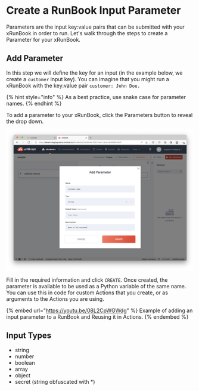 # Create a RunBook Input Parameter

Parameters are the input key:value pairs that can be submitted with your xRunBook in order to run. Let's walk through the steps to create a Parameter for your xRunBook.

## Add Parameter

In this step we will define the key for an input (in the example below, we create a `customer` input key).  You can imagine that you might run a xRunBook with the key:value pair `customer: John Doe.`

{% hint style="info" %}
As a best practice, use snake case for parameter names.
{% endhint %}

To add a parameter to your xRunBook, click the Parameters button to reveal the drop down.&#x20;

![Adding a \`customer\` input parameter.](<../../.gitbook/assets/Screen Shot 2022-05-16 at 12.48.07 AM.png>)

Fill in the required information and click `CREATE`. Once created, the parameter is available to be used as a Python variable of the same name. You can use this in code for custom Actions that you create, or as arguments to the Actions you are using.

{% embed url="https://youtu.be/08L2CpWGWdg" %}
Example of adding an input parameter to a RunBook and Reusing it in Actions.
{% endembed %}

## Input Types

* string
* number
* boolean
* array
* object
* secret (string obfuscated with \*)
